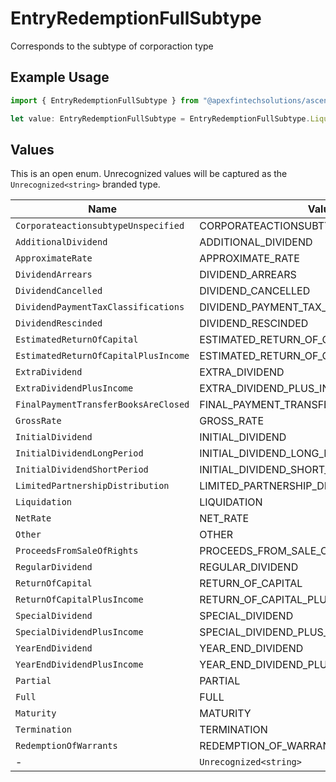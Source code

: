 # EntryRedemptionFullSubtype

Corresponds to the subtype of corporaction type

## Example Usage

```typescript
import { EntryRedemptionFullSubtype } from "@apexfintechsolutions/ascend-sdk/models/components";

let value: EntryRedemptionFullSubtype = EntryRedemptionFullSubtype.Liquidation;
```

## Values

This is an open enum. Unrecognized values will be captured as the `Unrecognized<string>` branded type.

| Name                                    | Value                                   |
| --------------------------------------- | --------------------------------------- |
| `CorporateactionsubtypeUnspecified`     | CORPORATEACTIONSUBTYPE_UNSPECIFIED      |
| `AdditionalDividend`                    | ADDITIONAL_DIVIDEND                     |
| `ApproximateRate`                       | APPROXIMATE_RATE                        |
| `DividendArrears`                       | DIVIDEND_ARREARS                        |
| `DividendCancelled`                     | DIVIDEND_CANCELLED                      |
| `DividendPaymentTaxClassifications`     | DIVIDEND_PAYMENT_TAX_CLASSIFICATIONS    |
| `DividendRescinded`                     | DIVIDEND_RESCINDED                      |
| `EstimatedReturnOfCapital`              | ESTIMATED_RETURN_OF_CAPITAL             |
| `EstimatedReturnOfCapitalPlusIncome`    | ESTIMATED_RETURN_OF_CAPITAL_PLUS_INCOME |
| `ExtraDividend`                         | EXTRA_DIVIDEND                          |
| `ExtraDividendPlusIncome`               | EXTRA_DIVIDEND_PLUS_INCOME              |
| `FinalPaymentTransferBooksAreClosed`    | FINAL_PAYMENT_TRANSFER_BOOKS_ARE_CLOSED |
| `GrossRate`                             | GROSS_RATE                              |
| `InitialDividend`                       | INITIAL_DIVIDEND                        |
| `InitialDividendLongPeriod`             | INITIAL_DIVIDEND_LONG_PERIOD            |
| `InitialDividendShortPeriod`            | INITIAL_DIVIDEND_SHORT_PERIOD           |
| `LimitedPartnershipDistribution`        | LIMITED_PARTNERSHIP_DISTRIBUTION        |
| `Liquidation`                           | LIQUIDATION                             |
| `NetRate`                               | NET_RATE                                |
| `Other`                                 | OTHER                                   |
| `ProceedsFromSaleOfRights`              | PROCEEDS_FROM_SALE_OF_RIGHTS            |
| `RegularDividend`                       | REGULAR_DIVIDEND                        |
| `ReturnOfCapital`                       | RETURN_OF_CAPITAL                       |
| `ReturnOfCapitalPlusIncome`             | RETURN_OF_CAPITAL_PLUS_INCOME           |
| `SpecialDividend`                       | SPECIAL_DIVIDEND                        |
| `SpecialDividendPlusIncome`             | SPECIAL_DIVIDEND_PLUS_INCOME            |
| `YearEndDividend`                       | YEAR_END_DIVIDEND                       |
| `YearEndDividendPlusIncome`             | YEAR_END_DIVIDEND_PLUS_INCOME           |
| `Partial`                               | PARTIAL                                 |
| `Full`                                  | FULL                                    |
| `Maturity`                              | MATURITY                                |
| `Termination`                           | TERMINATION                             |
| `RedemptionOfWarrants`                  | REDEMPTION_OF_WARRANTS                  |
| -                                       | `Unrecognized<string>`                  |